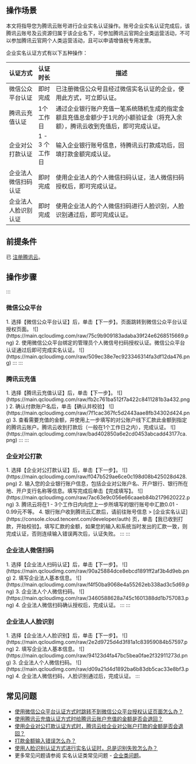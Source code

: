 ## 操作场景

本文将指导您为腾讯云账号进行企业实名认证操作。账号企业实名认证完成后，该腾讯云账号及云资源归属于该企业名下，可参加腾讯云官网企业类运营活动，不可以参加腾讯云官网个人类运营活动，且可以申请增值税专用发票。

企业实名认证方式有以下五种操作：

| 认证方式             | 认证时长             | 描述                                                         |
| -------------------- | -------------------- | ------------------------------------------------------------ |
| 微信公众平台认证     | 即时完成             | 已注册微信公众号且经过微信实名认证的企业，使用此方式，可立即认证。 |
| 腾讯云充值认证       | 1个<br>工作日        | 通过企业银行账户充值一笔系统随机生成的指定金额且充值总金额少于1元的小额验证金（将充入余额），腾讯云收到充值后，即可完成认证。 |
| 企业对公打款认证     | 1 - 3 个<br>工作日 | 输入企业银行账号信息，待腾讯云打款成功后，回填打款金额完成认证。 |
| 企业法人微信扫码认证 | 即时完成             | 使用企业法人的个人微信扫码认证，法人微信扫码授权后，即可完成认证。 |
| 企业法人人脸识别认证 | 即时完成             | 使用企业法人的个人微信扫码进行人脸识别，人脸识别通过后，即可完成认证。 |

## 前提条件

已 [注册腾讯云](https://cloud.tencent.com/document/product/378/17985)。

## 操作步骤

<dx-tabs>
::: <h3>微信公众平台</h3>
1. 选择【微信公众平台认证】后，单击【下一步】。页面跳转到微信公众平台认证授权页面。
![](https://main.qcloudimg.com/raw/75c9b909183adaba39f24e6268515669.png)
2. 使用微信公众平台绑定的管理员个人微信号扫码授权认证。微信公众平台认证通过后即可完成实名认证。
 ![](https://main.qcloudimg.com/raw/509ec38e7ec923346314fa3df12da476.png)
:::
::: <h3>腾讯云充值</h3>
1. 选择【腾讯云充值认证】后，单击【下一步】。
![](https://main.qcloudimg.com/raw/fb2c761ba512f7a422c8411281b3a432.png)
2. 确认付款账户名后，单击【确认并校验】
  ![](https://main.qcloudimg.com/raw/7f1cac367fc5d2443aae8fb34302d424.png)
3. 查看需要充值的金额，并使用上一步填写的对公账户线下汇款此金额到指定的腾讯云账户。腾讯云收到打款后（一般在1个工作日之内），完成认证。
  ![](https://main.qcloudimg.com/raw/bad402850a6e2cd0453abcadd43177ca.png)
:::
::: <h3>企业对公打款</h3>
1. 选择【企业对公打款认证】后，单击【下一步】。
![](https://main.qcloudimg.com/raw/f047b529ae6ce0c198d08b425028d428.png)
2. 输入您的企业银行账户信息，包括企业对公账户名、开户银行、银行所在地、开户支行名称等信息。填写完成后单击【完成填写】。
![](https://main.qcloudimg.com/raw/7ac63e9c056e66caaeb84b2179620222.png)
3. 腾讯云将在1 - 3个工作日内向您上一步所填写的银行账号中汇款0.01 - 0.99元不等。
4. 银行账户收到腾讯云汇款后，请前往账号信息 > [企业实名认证](https://console.cloud.tencent.com/developer/auth) 页，单击【我已收到打款，开始校验】。填写汇款的金额，如果您的输入和系统当时发出的汇款一致，则完成认证，否则连续输入错误两次后，认证失败。
:::
::: <h3>企业法人微信扫码</h3>
1. 选择【企业法人扫码认证】后，单击【下一步】。
![](https://main.qcloudimg.com/raw/90a25884dce8ebcd1891ff2af3b4d9eb.png)
2. 填写企业法人基本信息。
![](https://main.qcloudimg.com/raw/f4f50ba9068e4a55262eb338ad3c5d69.png)
3. 企业法人个人微信扫码。
![](https://main.qcloudimg.com/raw/3460588628a745c1601388dd1b757083.png)
4. 企业法人微信扫码确认授权后，完成认证。
:::
::: <h3>企业法人人脸识别</h3>
1. 选择【企业法人人脸识别】后，单击【下一步】。
![](https://main.qcloudimg.com/raw/2e2d9725d4d3f81a1c83959084b57597.png)
2. 填写企业法人基本信息。
![](https://main.qcloudimg.com/raw/94123d4fa47bc5bea0fae2f32911273d.png)
3. 企业法人个人微信扫码。
![](https://main.qcloudimg.com/raw/d09a21d4d1892ba6b83db5cac33e8bf3.png)
4. 企业法人微信扫码，人脸识别通过后，完成认证。
:::
</dx-tabs>


## 常见问题

- [使用微信公众平台认证方式时跳转不到微信公众平台授权认证页面怎么办？](https://cloud.tencent.com/document/product/378/12037#.E5.BE.AE.E4.BF.A1.E6.89.AB.E7.A0.81.E6.8E.88.E6.9D.83.E5.90.8E.EF.BC.8C.E8.B7.B3.E8.BD.AC.E9.A1.B5.E9.9D.A2.E7.A9.BA.E7.99.BD.E6.80.8E.E4.B9.88.E5.A4.84.E7.90.86.EF.BC.9F)
- [使用腾讯云充值认证方式时给腾讯云账户充值的金额是否会退回？](https://cloud.tencent.com/document/product/378/12037#.E4.BD.BF.E7.94.A8.E8.85.BE.E8.AE.AF.E4.BA.91.E5.85.85.E5.80.BC.E8.AE.A4.E8.AF.81.E6.96.B9.E5.BC.8F.E6.97.B6.E7.BB.99.E8.85.BE.E8.AE.AF.E4.BA.91.E8.B4.A6.E6.88.B7.E5.85.85.E5.80.BC.E7.9A.84.E9.87.91.E9.A2.9D.E6.98.AF.E5.90.A6.E4.BC.9A.E9.80.80.E5.9B.9E.EF.BC.9F)
- [使用企业对公打款认证方式时，腾讯云给企业对公账户打款的金额是否会退回？](https://cloud.tencent.com/document/product/378/12037#.E4.BD.BF.E7.94.A8.E4.BC.81.E4.B8.9A.E5.AF.B9.E5.85.AC.E6.89.93.E6.AC.BE.E8.AE.A4.E8.AF.81.E6.96.B9.E5.BC.8F.E6.97.B6.EF.BC.8C.E8.85.BE.E8.AE.AF.E4.BA.91.E7.BB.99.E4.BC.81.E4.B8.9A.E5.AF.B9.E5.85.AC.E8.B4.A6.E6.88.B7.E6.89.93.E6.AC.BE.E7.9A.84.E9.87.91.E9.A2.9D.E6.98.AF.E5.90.A6.E9.9C.80.E8.A6.81.E9.80.80.E5.9B.9E.E8.85.BE.E8.AE.AF.E4.BA.91.EF.BC.9F)
- [打款金额输入错误怎么办？](https://cloud.tencent.com/document/product/378/12037#.E6.89.93.E6.AC.BE.E9.87.91.E9.A2.9D.E8.BE.93.E5.85.A5.E9.94.99.E8.AF.AF.E6.80.8E.E4.B9.88.E5.8A.9E.EF.BC.9F)
- [使用人脸识别认证方式进行实名认证时，总是识别失败怎么办？](https://cloud.tencent.com/document/product/378/12037#faceiderr)
- 更多常见问题请参阅 实名认证类常见问题 - [企业类问题](https://cloud.tencent.com/document/product/378/12037#.E4.BC.81.E4.B8.9A.E8.AE.A4.E8.AF.81.E7.B1.BB.E9.97.AE.E9.A2.98)。
